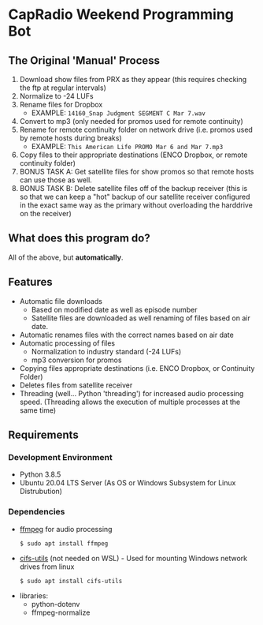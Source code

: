 # CapRadio Weekend Programming Bot

## The Original 'Manual' Process
1. Download show files from PRX as they appear (this requires checking the ftp at regular intervals)
1. Normalize to -24 LUFs
1. Rename files for Dropbox
    - EXAMPLE: `14160_Snap Judgment SEGMENT C Mar 7.wav`
1. Convert to mp3 (only needed for promos used for remote continuity)
1. Rename for remote continuity folder on network drive (i.e. promos used by remote hosts during breaks)
    - EXAMPLE: `This American Life PROMO Mar 6 and Mar 7.mp3`
1. Copy files to their appropriate destinations (ENCO Dropbox, or remote continuity folder)
1. BONUS TASK A: Get satellite files for show promos so that remote hosts can use those as well.
1. BONUS TASK B: Delete satellite files off of the backup receiver (this is so that we can keep a "hot" backup of our satellite receiver configured in the exact same way as the primary without overloading the harddrive on the receiver)

## What does this program do?
All of the above, but **automatically**.

## Features
- Automatic file downloads
    - Based on modified date as well as episode number
    - Satellite files are downloaded as well
renaming of files based on air date.
- Automatic renames files with the correct names based on air date
- Automatic processing of files
    - Normalization to industry standard (-24 LUFs)
    - mp3 conversion for promos
- Copying files appropriate destinations (i.e. ENCO Dropbox, or Continuity Folder)
- Deletes files from satellite receiver
- Threading (well... Python 'threading') for increased audio processing speed. (Threading allows the execution of multiple processes at the same time)

## Requirements
### Development Environment
- Python 3.8.5
- Ubuntu 20.04 LTS Server (As OS or Windows Subsystem for Linux Distrubution)

### Dependencies
- [ffmpeg](https://ffmpeg.org/) for audio processing
    ```bash
    $ sudo apt install ffmpeg
    ```
- [cifs-utils](https://wiki.samba.org/index.php/LinuxCIFS_utils) (not needed on WSL) - Used for mounting Windows network drives from linux
    ```
    $ sudo apt install cifs-utils
    ```
- libraries:
    - python-dotenv
    - ffmpeg-normalize